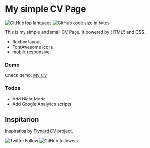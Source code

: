 # My simple CV Page

![GitHub top language](https://img.shields.io/github/languages/top/mrcwojcik/cv_page) ![GitHub code size in bytes](https://img.shields.io/github/languages/code-size/mrcwojcik/cv_page) 

This is my simple and small CV Page. It powered by HTML5 and CSS. 

  - flexbox layout
  - FontAwesome icons
  - mobile responsive

### Demo

Check demo: [My CV](https://mrcwojcik.github.io/cv_page/)

### Todos

 - Add Night Mode
 - Add Google Analytics scripts

Inspitarion
----

Inspiration by [Flynerd](https://www.flynerd.pl/) CV project.



   
![Twitter Follow](https://img.shields.io/twitter/follow/mrcwojcik?style=social) 
![GitHub followers](https://img.shields.io/github/followers/mrcwojcik?style=social)
